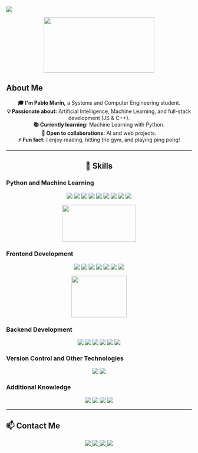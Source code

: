 <a href="https://github.com/DenverCoder1/readme-typing-svg">
  <img align="center" src="https://readme-typing-svg.herokuapp.com?font=Courier&color=00FF00&size=25&center=true&vCenter=true&width=600&height=100&lines=Hi,+I'm+Pablo+Marín!;Systems+and+Computer+Engineering+Student;Passionate+about+Artificial+Intelligence;Learning+ML+with+Python;Excited+to+Learn+New+Things;FullStack+with+JS+and+C+++" />
</a>

<p align="center">
  <img src="https://media.giphy.com/media/MC6eSuC3yypCU/giphy.gif" width="300" height="150" />
</p>

## About Me
<p align="center">
  <strong>🎓 I'm Pablo Marín,</strong> a Systems and Computer Engineering student.<br>
  <strong>💡 Passionate about:</strong> Artificial Intelligence, Machine Learning, and full-stack development (JS & C++).<br>
  <strong>📚 Currently learning:</strong> Machine Learning with Python.<br>
  <strong>💼 Open to collaborations:</strong> AI and web projects.<br>
  <strong>⚡ Fun fact:</strong> I enjoy reading, hitting the gym, and playing ping pong!
</p>

---

<h2 align="center">🔧 Skills</h2>

### Python and Machine Learning
<p align="center">
  <img src="https://img.shields.io/badge/Code-Python-3776AB?style=for-the-badge&logo=python&logoColor=white" />
  <img src="https://img.shields.io/badge/Library-Numpy-013243?style=for-the-badge&logo=numpy&logoColor=white" />
  <img src="https://img.shields.io/badge/Library-Pandas-150458?style=for-the-badge&logo=pandas&logoColor=white" />
  <img src="https://img.shields.io/badge/Library-Matplotlib-007ACC?style=for-the-badge&logo=matplotlib&logoColor=white" />
  <img src="https://img.shields.io/badge/Library-OpenCV-5C3EE8?style=for-the-badge&logo=opencv&logoColor=white" />
  <img src="https://img.shields.io/badge/Library-Scikit-learn-F7931E?style=for-the-badge&logo=scikit-learn&logoColor=white" />
  <img src="https://img.shields.io/badge/Library-TensorFlow-FF6F00?style=for-the-badge&logo=tensorflow&logoColor=white" />
  <img src="https://img.shields.io/badge/Library-Keras-D00000?style=for-the-badge&logo=keras&logoColor=white" />
  <img src="https://img.shields.io/badge/Library-Requests-2B2A2A?style=for-the-badge&logo=requests&logoColor=white" />
</p>
<p align="center">
  <img src="https://media.giphy.com/media/IZY2SE2JmPgFG/giphy.gif" width="200" height="100" />
</p>

### Frontend Development
<p align="center">
  <img src="https://img.shields.io/badge/HTML5-E34F26?style=for-the-badge&logo=html5&logoColor=white" />
  <img src="https://img.shields.io/badge/CSS3-1572B6?style=for-the-badge&logo=css3&logoColor=white" />
  <img src="https://img.shields.io/badge/JavaScript-F7DF1E?style=for-the-badge&logo=javascript&logoColor=black" />
  <img src="https://img.shields.io/badge/React-61DAFB?style=for-the-badge&logo=react&logoColor=black" />
  <img src="https://img.shields.io/badge/Frontend%20Design-Figma-000000?style=for-the-badge" />
  <img src="https://img.shields.io/badge/Modern%20CSS-Tailwind-06B6D4?style=for-the-badge" />
  <img src="https://img.shields.io/badge/Package%20Managers-NPM-CB3837?style=for-the-badge" />
</p>
<p align="center">
  <img src="https://media.giphy.com/media/yYSSBtDgbbRzq/giphy.gif" width="150" height="112" />
</p>

### Backend Development
<p align="center">
  <img src="https://img.shields.io/badge/Node.js-339933?style=for-the-badge&logo=nodedotjs&logoColor=white" />
  <img src="https://img.shields.io/badge/Express-000000?style=for-the-badge&logo=express&logoColor=white" />
  <img src="https://img.shields.io/badge/PostgreSQL-336791?style=for-the-badge&logo=postgresql&logoColor=white" />
  <img src="https://img.shields.io/badge/REST%20APIs-00A86B?style=for-the-badge" />
  <img src="https://img.shields.io/badge/NestJS-EA2845?style=for-the-badge" />
  <img src="https://img.shields.io/badge/TypeScript-3178C6?style=for-the-badge&logo=typescript&logoColor=white" />
</p>

### Version Control and Other Technologies
<p align="center">
  <img src="https://img.shields.io/badge/Git-F05032?style=for-the-badge&logo=git&logoColor=white" />
  <img src="https://img.shields.io/badge/GitHub-181717?style=for-the-badge&logo=github&logoColor=white" />
</p>

### Additional Knowledge
<p align="center">
  <img src="https://img.shields.io/badge/Windows/Linux/Unix-4D8B31?style=for-the-badge" />
  <img src="https://img.shields.io/badge/Web%20Security-FF5722?style=for-the-badge" />
  <img src="https://img.shields.io/badge/UML-4B8BBE?style=for-the-badge" />
  <img src="https://img.shields.io/badge/Agile%20Development-007ACC?style=for-the-badge" />
</p>

---

## 📫 Contact Me
<p align="center">
  <a href="https://www.instagram.com/jp.over.zero/">
    <img src="https://img.shields.io/badge/Instagram-E4405F?style=for-the-badge&logo=instagram&logoColor=white" />
  </a>
  <a href="https://www.linkedin.com/in/juan-pablo-marín-marín-913349296/">
    <img src="https://img.shields.io/badge/LinkedIn-0A66C2?style=for-the-badge&logo=linkedin&logoColor=white" />
  </a>
  <a href="mailto:juanpablomarinmarin2006@gmail.com">
    <img src="https://img.shields.io/badge/Gmail-D14836?style=for-the-badge&logo=gmail&logoColor=white" />
  </a>
  <a href="https://github.com/PMarinPy">
    <img src="https://img.shields.io/badge/GitHub-181717?style=for-the-badge&logo=github&logoColor=white" />
  </a>
</p>

